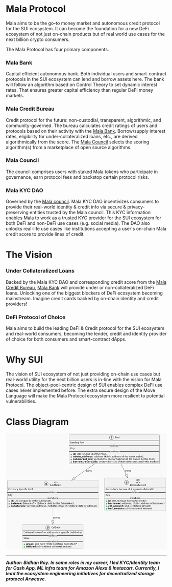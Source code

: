 # Mala Protocol
Mala aims to be the go-to money market and autonomous credit protocol for the SUI ecosystem. It can become the foundation for a new DeFi ecosystem of not just on-chain products but of real world use cases for the next billion crypto consumers.

The Mala Protocol has four primary components.

### Mala Bank
Capital efficient autonomous bank. Both individual users and smart-contract protocols in the SUI ecosystem can lend and borrow assets here. The bank will follow an algorithm based on Control Theory to set dynamic interest rates. That ensures greater capital efficiency than regular DeFi money markets.

### Mala Credit Bureau
Credit protocol for the future: non-custodial, transparent, algorithmic, and community-governed. The bureau calculates credit ratings of users and protocols based on their activity with the [Mala Bank](https://hackmd.io/@bidhan/H1cR7eFxi#Mala-Bank). Borrow/supply interest rates, eligibility for under-collateralized loans, etc., are derived algorithmically from the score. The [Mala Council](https://hackmd.io/@bidhan/H1cR7eFxi#Mala-Council) selects the scoring algorithm(s) from a marketplace of open source algorithms.

### Mala Council
The council comprises users with staked Mala tokens who participate in governance, earn protocol fees and backstop certain protocol risks.

### Mala KYC DAO
Governed by the [Mala council](https://hackmd.io/@bidhan/H1cR7eFxi#Mala-Council). Mala KYC DAO incentivizes consumers to provide their real-world identity & credit info via secure & privacy-preserving entities trusted by the Mala council. This KYC information enables Mala to work as a trusted KYC provider for the SUI ecosystem for both DeFi and non-DeFi use cases (e.g. social media). The DAO also unlocks real-life use cases like institutions accepting a user's on-chain Mala credit score to provide lines of credit.

# The Vision
### Under Collateralized Loans
Backed by the Mala KYC DAO and corresponding credit score from the [Mala Credit Bureau](https://hackmd.io/@bidhan/H1cR7eFxi#Mala-Credit-Bureau), [Mala Bank](https://hackmd.io/@bidhan/H1cR7eFxi#Mala-Bank) will provide under or non-collateralized DeFi loans. Unlocking one of the biggest blockers of DeFi ecosystem becoming mainstream. Imagine credit cards backed by on-chain identity and credit providers!
### DeFi Protocol of Choice
Mala aims to build the leading DeFi & Credit protocol for the SUI ecosystem and real-world consumers, becoming the lender, credit and identity provider of choice for both consumers and smart-contract dApps.

# Why SUI
The vision of SUI ecosystem of not just providing on-chain use cases but real-world utility for the next billion users is in-line with the vision for Mala Protocol. The object-pool-centric design of SUI enables complex DeFi use cases never implemented before. The extra secure design of the Move Language will make the Mala Protocol ecosystem more resilient to potential vulnerabilities.

# Class Diagram
![class diagram](./assets/class_diagram.png "Class Diagram")

---

***Author: Bidhan Roy. In some roles in my career, I led KYC/Identity team for Cash App, ML infra team for Amazon Alexa & Instacart. Currently, I lead the ecosystem engineering initiatives for decentralized storage protocol Arweave.***
